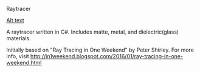 Raytracer

[Alt text](/example.ppm?raw=true "Example Image")

A raytracer written in C#. Includes matte, metal, and dielectric(glass) materials.

Initially based on "Ray Tracing in One Weekend" by Peter Shirley. For more info, visit http://in1weekend.blogspot.com/2016/01/ray-tracing-in-one-weekend.html

